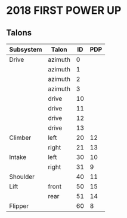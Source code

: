 # 2018 FIRST POWER UP

## Talons

Subsystem | Talon   | ID | PDP
--------- | ------- | -- | ---
Drive     | azimuth | 0  |
          | azimuth | 1  |
          | azimuth | 2  |
          | azimuth | 3  |
          | drive   | 10 |
          | drive   | 11 |
          | drive   | 12 |
          | drive   | 13 |
Climber   | left    | 20 | 12
          | right   | 21 | 13
Intake    | left    | 30 | 10
          | right   | 31 | 9
Shoulder  |         | 40 | 11
Lift      | front   | 50 | 15
          | rear    | 51 | 14
Flipper   |         | 60 | 8
